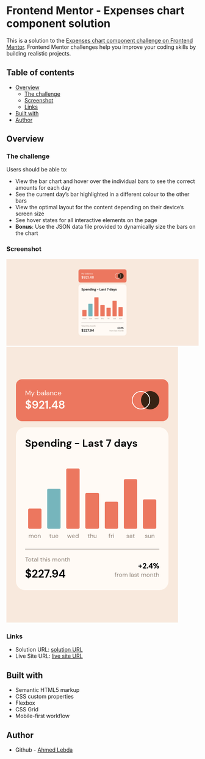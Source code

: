 # Frontend Mentor - Expenses chart component solution

This is a solution to the [Expenses chart component challenge on Frontend Mentor](https://www.frontendmentor.io/challenges/expenses-chart-component-e7yJBUdjwt). Frontend Mentor challenges help you improve your coding skills by building realistic projects.

## Table of contents

- [Overview](#overview)
  - [The challenge](#the-challenge)
  - [Screenshot](#screenshot)
  - [Links](#links)
- [Built with](#built-with)
- [Author](#author)

## Overview

### The challenge

Users should be able to:

- View the bar chart and hover over the individual bars to see the correct amounts for each day
- See the current day’s bar highlighted in a different colour to the other bars
- View the optimal layout for the content depending on their device’s screen size
- See hover states for all interactive elements on the page
- **Bonus**: Use the JSON data file provided to dynamically size the bars on the chart

### Screenshot

![Desktop](screenshots/desktop.png)
![Mobile](screenshots/mobile.png)

### Links

- Solution URL: [solution URL](https://www.frontendmentor.io/solutions/expenses-chart-component-ifU7GYiBbm)
- Live Site URL: [live site URL](https://ahmedlebda.github.io/Frontend-Mentor-expenses-chart-component/)

## Built with

- Semantic HTML5 markup
- CSS custom properties
- Flexbox
- CSS Grid
- Mobile-first workflow

## Author

- Github - [Ahmed Lebda](https://github.com/AhmedLebda)
